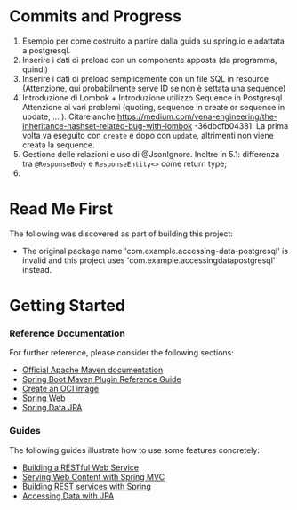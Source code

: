 # Commits and Progress

1. Esempio per come costruito a partire dalla guida su spring.io e adattata a postgresql.
2. Inserire i dati di preload con un componente apposta (da programma, quindi)
3. Inserire i dati di preload semplicemente con un file SQL in resource (Attenzione, qui 
   probabilmente serve ID se non è settata una sequence)
4. Introduzione di Lombok + Introduzione utilizzo Sequence in Postgresql. Attenzione ai vari 
   problemi (quoting, sequence in create or sequence in update, ... ). Citare anche 
   https://medium.com/vena-engineering/the-inheritance-hashset-related-bug-with-lombok
   -36dbcfb04381. La prima volta va eseguito con `create` e dopo con `update`, altrimenti 
   non viene creata la sequence.
5. Gestione delle relazioni e uso di @JsonIgnore. Inoltre in 5.1: differenza tra 
   `@ResponseBody` e `ResponseEntity<>` come return type;
6. 




# Read Me First
The following was discovered as part of building this project:

* The original package name 'com.example.accessing-data-postgresql' is invalid and this project uses 'com.example.accessingdatapostgresql' instead.

# Getting Started

### Reference Documentation
For further reference, please consider the following sections:

* [Official Apache Maven documentation](https://maven.apache.org/guides/index.html)
* [Spring Boot Maven Plugin Reference Guide](https://docs.spring.io/spring-boot/docs/3.1.2/maven-plugin/reference/html/)
* [Create an OCI image](https://docs.spring.io/spring-boot/docs/3.1.2/maven-plugin/reference/html/#build-image)
* [Spring Web](https://docs.spring.io/spring-boot/docs/3.1.2/reference/htmlsinge/index.html#web)
* [Spring Data JPA](https://docs.spring.io/spring-boot/docs/3.1.2/reference/htmlsinge/index.html#data.sql.jpa-and-spring-data)

### Guides
The following guides illustrate how to use some features concretely:

* [Building a RESTful Web Service](https://spring.io/guides/gs/rest-service/)
* [Serving Web Content with Spring MVC](https://spring.io/guides/gs/serving-web-content/)
* [Building REST services with Spring](https://spring.io/guides/tutorials/rest/)
* [Accessing Data with JPA](https://spring.io/guides/gs/accessing-data-jpa/)

